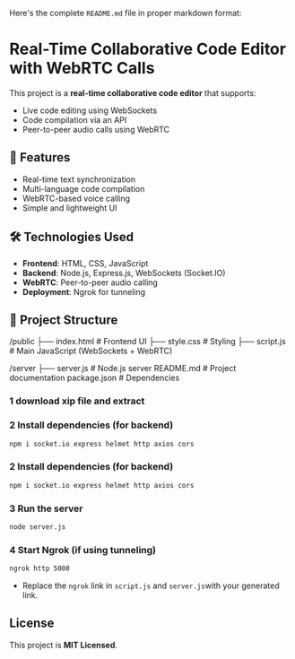 Here's the complete `README.md` file in proper markdown format:  

# Real-Time Collaborative Code Editor with WebRTC Calls

This project is a **real-time collaborative code editor** that supports:  
- Live code editing using WebSockets  
- Code compilation via an API  
- Peer-to-peer audio calls using WebRTC  

## 🚀 Features
- Real-time text synchronization  
- Multi-language code compilation  
- WebRTC-based voice calling  
- Simple and lightweight UI  

## 🛠️ Technologies Used
- **Frontend**: HTML, CSS, JavaScript  
- **Backend**: Node.js, Express.js, WebSockets (Socket.IO)  
- **WebRTC**: Peer-to-peer audio calling  
- **Deployment**: Ngrok for tunneling  

## 📂 Project Structure
/public
  ├── index.html       # Frontend UI
  ├── style.css        # Styling
  ├── script.js        # Main JavaScript (WebSockets + WebRTC)
  
/server
  ├── server.js        # Node.js server
README.md              # Project documentation
package.json           # Dependencies


### 1 download xip file and extract

### 2️ Install dependencies (for backend)
```sh
npm i socket.io express helmet http axios cors
```
### 2️ Install dependencies (for backend)
```sh
npm i socket.io express helmet http axios cors
```

### 3️ Run the server
```sh
node server.js
```

### 4 Start Ngrok (if using tunneling)
```sh
ngrok http 5000
```
- Replace the `ngrok` link in `script.js` and `server.js`with your generated link.

## License
This project is **MIT Licensed**.
